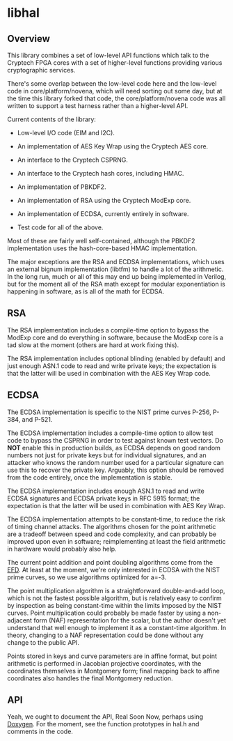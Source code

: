 libhal
======

## Overview ##

This library combines a set of low-level API functions which talk to
the Cryptech FPGA cores with a set of higher-level functions providing
various cryptographic services.

There's some overlap between the low-level code here and the low-level
code in core/platform/novena, which will need sorting out some day,
but at the time this library forked that code, the
core/platform/novena code was all written to support a test harness
rather than a higher-level API.

Current contents of the library:

* Low-level I/O code (EIM and I2C).

* An implementation of AES Key Wrap using the Cryptech AES core.

* An interface to the Cryptech CSPRNG.

* An interface to the Cryptech hash cores, including HMAC.

* An implementation of PBKDF2.

* An implementation of RSA using the Cryptech ModExp core.

* An implementation of ECDSA, currently entirely in software.

* Test code for all of the above.

Most of these are fairly well self-contained, although the PBKDF2
implementation uses the hash-core-based HMAC implementation.

The major exceptions are the RSA and ECDSA implementations, which uses
an external bignum implementation (libtfm) to handle a lot of the
arithmetic.  In the long run, much or all of this may end up being
implemented in Verilog, but for the moment all of the RSA math except
for modular exponentiation is happening in software, as is all of the
math for ECDSA.

## RSA ##

The RSA implementation includes a compile-time option to bypass the
ModExp core and do everything in software, because the ModExp core is
a tad slow at the moment (others are hard at work fixing this).

The RSA implementation includes optional blinding (enabled by default)
and just enough ASN.1 code to read and write private keys; the
expectation is that the latter will be used in combination with the
AES Key Wrap code.

## ECDSA ##

The ECDSA implementation is specific to the NIST prime curves P-256,
P-384, and P-521.

The ECDSA implementation includes a compile-time option to allow test
code to bypass the CSPRNG in order to test against known test vectors.
Do **NOT** enable this in production builds, as ECDSA depends on good
random numbers not just for private keys but for individual
signatures, and an attacker who knows the random number used for a
particular signature can use this to recover the private key.
Arguably, this option should be removed from the code entirely, once
the implementation is stable.

The ECDSA implementation includes enough ASN.1 to read and write ECDSA
signatures and ECDSA private keys in RFC 5915 format; the expectation
is that the latter will be used in combination with AES Key Wrap.

The ECDSA implementation attempts to be constant-time, to reduce the
risk of timing channel attacks.  The algorithms chosen for the point
arithmetic are a tradeoff between speed and code complexity, and can
probably be improved upon even in software; reimplementing at least
the field arithmetic in hardware would probably also help.

The current point addition and point doubling algorithms come from the
[EFD][].  At least at the moment, we're only interested in ECDSA with
the NIST prime curves, so we use algorithms optimized for a=-3.

The point multiplication algorithm is a straightforward double-and-add
loop, which is not the fastest possible algorithm, but is relatively
easy to confirm by inspection as being constant-time within the limits
imposed by the NIST curves.  Point multiplication could probably be
made faster by using a non-adjacent form (NAF) representation for the
scalar, but the author doesn't yet understand that well enough to
implement it as a constant-time algorithm.  In theory, changing to a
NAF representation could be done without any change to the public API.

Points stored in keys and curve parameters are in affine format, but
point arithmetic is performed in Jacobian projective coordinates, with
the coordinates themselves in Montgomery form; final mapping back to
affine coordinates also handles the final Montgomery reduction.

## API ##

Yeah, we ought to document the API, Real Soon Now, perhaps using
[Doxygen][].  For the moment, see the function prototypes in hal.h and
comments in the code.

[EFD]:		http://www.hyperelliptic.org/EFD/g1p/auto-shortw-jacobian-3.html
[Doxygen]:	http://www.doxygen.org/
